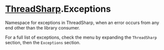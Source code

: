 # [ThreadSharp](../).Exceptions

Namespace for exceptions in ThreadSharp, when an error occurs from any end other than the library consumer.

For a full list of exceptions, check the menu by expanding the `ThreadSharp` section, then the `Exceptions` section.